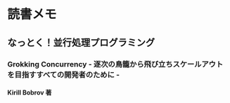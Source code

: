 # 読書メモ
## なっとく！並行処理プログラミング
### Grokking Concurrency - 逐次の鳥籠から飛び立ちスケールアウトを目指すすべての開発者のために -

#### Kirill Bobrov 著
